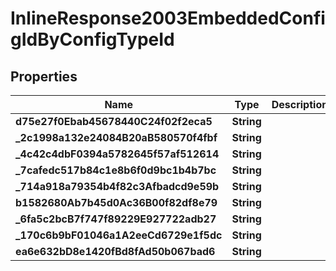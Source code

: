 

# InlineResponse2003EmbeddedConfigIdByConfigTypeId

## Properties

Name | Type | Description | Notes
------------ | ------------- | ------------- | -------------
**d75e27f0Ebab45678440C24f02f2eca5** | **String** |  |  [optional]
**_2c1998a132e24084B20aB580570f4fbf** | **String** |  |  [optional]
**_4c42c4dbF0394a5782645f57af512614** | **String** |  |  [optional]
**_7cafedc517b84c1e8b6f0d9bc1b4b7bc** | **String** |  |  [optional]
**_714a918a79354b4f82c3Afbadcd9e59b** | **String** |  |  [optional]
**b1582680Ab7b45d0Ac36B00f82df8e79** | **String** |  |  [optional]
**_6fa5c2bcB7f747f89229E927722adb27** | **String** |  |  [optional]
**_170c6b9bF01046a1A2eeCd6729e1f5dc** | **String** |  |  [optional]
**ea6e632bD8e1420fBd8fAd50b067bad6** | **String** |  |  [optional]



